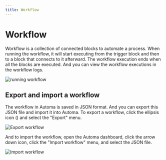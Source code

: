 ```yaml
---
title: Workflow
---
```


# Workflow
Workflow is a collection of connected blocks to automate a process.
When running the workflow, it will start executing from the trigger block and then to a block that connects to it afterward. The workflow execution ends when all the blocks are executed. And you can view the workflow executions in the workflow logs.

![running workflow](https://res.cloudinary.com/chat-story/image/upload/v1666063368/automa/run-workflow_da3vpy.gif)

## Export and import a workflow
The workflow in Automa is saved in JSON format. And you can export this JSON file and import it into Automa. To export a workflow, click the ellipsis icon (<v-remixicon name="riMore2Line" size="18" />) and select the "Export" menu. 

![Export workflow](https://s3.ap-southeast-1.amazonaws.com/automa-pub/i/2024/12/02/118p6d-3k.png)

And to import the workflow, open the Automa dashboard, click the arrow down icon, click the "Import workflow" menu, and select the JSON file.

![Import workflow](https://s3.ap-southeast-1.amazonaws.com/automa-pub/i/2024/12/02/118qey-nh.png)